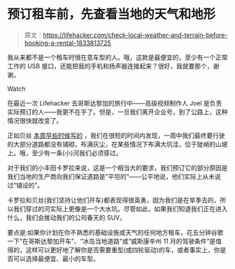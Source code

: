 # 预订租车前，先查看当地的天气和地形

> 原文：<https://lifehacker.com/check-local-weather-and-terrain-before-booking-a-rental-1833813725>

我从来都不是一个租车时很在意车型的人。哦，这款是最便宜的，至少有一个正常工作的 USB 接口，还能把我的手机和扬声器连接起来？很好，我就要那个，谢谢。

Watch

在最近一次 Lifehacker 去哥斯达黎加的旅行中——高级视频制作人 Joel 是负责实际预订的人——我更不在乎了。但是，一旦我们离开企业号，到了公路上，这种情况很快就改变了。

正如贝丝 [本周早些时候写的](https://lifehacker.com/how-to-drive-on-rough-roads-1833741594) ，我们在很短的时间内发现，一周中我们最终要行驶的大部分道路都没有铺砌，布满灰尘，在某些情况下布满大坑洼，位于陡峭的山坡上。哦，至少有一条(小)河我们必须穿过。

对于我们的小丰田卡罗拉来说，这是一个相当大的要求，我们预订它的部分原因是我们当地的生产商向我们保证道路是“平坦的”——公平地说，他们实际上从未说过“铺设的”。

卡罗拉和贝丝(我们坚持让他们开车)都表现得很英勇，因为我们是在旱季去的，所以我们穿过的河实际上更像是一个大水坑。尽管如此，如果我们知道我们正在进入什么，我们会推动我们的公司春天的 SUV。

要点是:如果你计划在你不熟悉的基础设施或天气的任何地方租车，花五分钟谷歌一下“在哥斯达黎加开车”、“冰岛当地道路”或“威斯康辛州 11 月的驾驶条件”是值得的，这样可以更好地了解你是否需要重型(或四轮驱动)的车，或者事实上，你是否可以选择最便宜、最小的车型。
